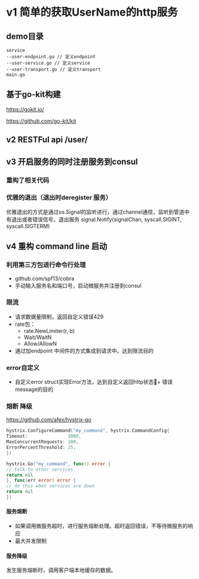 # v1 简单的获取UserName的http服务

## demo目录
```bin/bash
service
--user-endpoint.go // 定义endpoint
--user-service.go // 定义service
--user-transport.go // 定义transport
main.go
```

## 基于go-kit构建
https://gokit.io/

https://github.com/go-kit/kit

## v2 RESTFul api /user/

## v3 开启服务的同时注册服务到consul
### 重构了相关代码

### 优雅的退出（退出时deregister 服务）
  优雅退出的方式是通过os.Signal的监听进行，通过channel通信，监听到管道中有退出或者错误信号，退出服务
  signal.Notify(signalChan, syscall.SIGINT, syscall.SIGTERM)
  

## v4 重构 command line 启动
### 利用第三方包进行命令行处理
- github.com/spf13/cobra
- 手动输入服务名和端口号，启动微服务并注册到consul

### 限流
- 请求数据量限制，返回自定义错误429
- rate包：
  - rate.NewLimiter(r, b)
  - Wait/WaitN
  - Allow/AllowN
- 通过加endpoint 中间件的方式集成到请求中。达到限流目的


### error自定义
- 自定义error struct实现Error方法，达到自定义返回http状态🐴+ 错误message的目的
### 熔断 降级
https://github.com/afex/hystrix-go
```go
hystrix.ConfigureCommand("my_command", hystrix.CommandConfig{
Timeout:               1000,
MaxConcurrentRequests: 100,
ErrorPercentThreshold: 25,
})

hystrix.Go("my_command", func() error {
// talk to other services
return nil
}, func(err error) error {
// do this when services are down
return nil
})

```
#### 服务熔断
- 如果调用微服务超时，进行服务熔断处理。超时返回错误，不等待微服务的响应
- 最大并发限制
#### 服务降级
发生服务熔断时，调用客户端本地缓存的数据。

